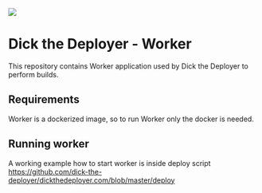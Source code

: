 [![][travis img]][travis]

# Dick the Deployer - Worker

This repository contains Worker application used by Dick the Deployer to perform builds. 

## Requirements

Worker is a dockerized image, so to run Worker only the docker is needed. 

## Running worker

A working example how to start worker is inside deploy script
https://github.com/dick-the-deployer/dickthedeployer.com/blob/master/deploy



[travis]:https://travis-ci.org/dick-the-deployer/dick-worker
[travis img]:https://travis-ci.org/dick-the-deployer/dick-worker.svg?branch=master
